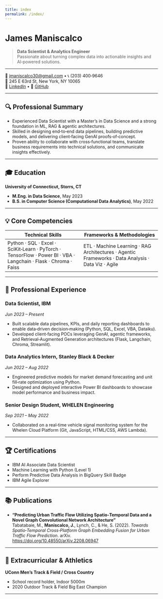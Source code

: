 ```yaml
--- 
title: index
permalink: /index/   
---
```

# James Maniscalco

> **Data Scientist & Analytics Engineer**  
> Passionate about turning complex data into actionable insights and AI‑powered solutions.

---

📧 jmaniscalco30@gmail.com • 📞 (203) 400‑9646  
📍 245 E 63rd St, New York, NY 10065  
🔗 [LinkedIn](https://www.linkedin.com/in/jmaniscalco) • 🔗 [GitHub](https://github.com/jmaniscalco)  

---

## 🔍 Professional Summary
- Experienced Data Scientist with a Master’s in Data Science and a strong foundation in ML, RAG & agentic architectures.  
- Skilled in designing end‑to‑end data pipelines, building predictive models, and delivering client‑facing GenAI proofs‑of‑concept.  
- Proven ability to collaborate with cross‑functional teams, translate business requirements into technical solutions, and communicate insights effectively.

---

## 🎓 Education

**University of Connecticut, Storrs, CT**  
- **M.Eng. in Data Science**, May 2023  
- **B.S. in Computer Science (Computational Data Analytics)**, May 2022  

---

## 💡 Core Competencies

| Technical Skills                              | Frameworks & Methodologies            |
|-----------------------------------------------|---------------------------------------|
| Python · SQL · Excel · SciKit‑Learn · PyTorch · TensorFlow · Power BI · VBA · Langchain · Flask · Chroma · Faiss | ETL · Machine Learning · RAG Architectures · Agentic Frameworks · Data Analysis · Data Viz · Agile |

---

## 💼 Professional Experience

### **Data Scientist**, IBM  
_Jun 2023 – Present_  
- Built scalable data pipelines, KPIs, and daily reporting dashboards to enable data‑driven decision‑making (Python, SQL, Excel, VBA, Dataiku).  
- Developed client‑facing POCs leveraging GenAI, agentic frameworks, and Retrieval‑Augmented Generation architectures (Flask, Langchain, Chroma, Streamlit).  

### **Data Analytics Intern**, Stanley Black & Decker  
_Jun 2022 – Aug 2022_  
- Engineered predictive models for market demand forecasting and unit fill‑rate optimization using Python.  
- Designed and deployed interactive Power BI dashboards to showcase model performance and business impact.  

### **Senior Design Student**, WHELEN Engineering  
_Sep 2021 – May 2022_  
- Collaborated on a real‑time vehicle signal monitoring system for the Whelen Cloud Platform (Git, JavaScript, HTML/CSS, AWS Lambda).  

---

## 🏆 Certifications

- IBM AI Associate Data Scientist  
- Machine Learning with Python (Level 1)  
- Perform Predictive Data Analysis in BigQuery Skill Badge  
- IBM Agile Explorer  

---

## 📚 Publications

- **“Predicting Urban Traffic Flow Utilizing Spatio‑Temporal Data and a Novel Graph Convolutional Network Architecture”**  
  Tabatabaie, M., **Maniscalco, J.**, Lynch, C., & He, S. (2022). _Towards Spatio‑Temporal Cross‑Platform Graph Embedding Fusion for Urban Traffic Flow Prediction_. arXiv. https://doi.org/10.48550/arXiv.2208.06947  

---

## 🎽 Extracurricular & Athletics

**UConn Men’s Track & Field / Cross Country**  
- School record holder, Indoor 5000m  
- 2020 Outdoor Track & Field Big East Champion  

---